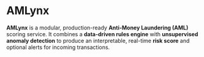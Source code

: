 # AMLynx

**AMLynx** is a modular, production-ready **Anti-Money Laundering (AML)** scoring service. It combines a **data-driven rules engine** with **unsupervised anomaly detection** to produce an interpretable, real-time **risk score** and optional alerts for incoming transactions.


